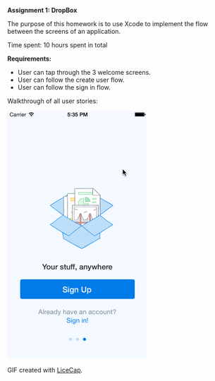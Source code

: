 <strong> Assignment 1: DropBox</strong>

The purpose of this homework is to use Xcode to implement the flow between the screens of an application.

Time spent: 10 hours spent in total

<strong>Requirements:</strong>
<ul>
<li>User can tap through the 3 welcome screens.</li>
<li>User can follow the create user flow.</li>
<li>User can follow the sign in flow.</li>
</ul>

 
Walkthrough of all user stories:

![PreworkGif](https://raw.githubusercontent.com/KayceeACollins/Assignment_1/master/Assignment1/Assignment1.gif)



GIF created with <a href = http://www.cockos.com/licecap/>LiceCap</a>.
